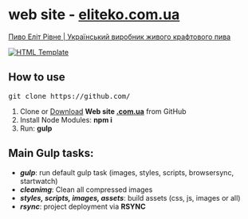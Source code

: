 <h1>web site - <a href="http://eliteko.com.ua/" target="_blank">eliteko.com.ua</a></h1>
<p><a href="http://eliteko.com.ua/" target="_blank">Пиво Еліт Рівне | Український виробник живого крафтового пива</a></p>

<p>
<a href="http://eliteko.com.ua/" target="_blank"><img src="https://github.com/avdFeDev/eliteko_o/blob/master/preview.png" alt="HTML Template"></a>
</p>

<h2>How to use</h2>

<pre>git clone https://github.com/</pre>

<ol>
	<li>Clone or <a href="https://github.com/">Download</a> <strong>Web site <a href="http://.com.ua/" target="_blank">.com.ua</a></strong> from GitHub</li>
	<li>Install Node Modules: <strong>npm i</strong></li>
	<li>Run: <strong>gulp</strong></li>
</ol>

<h2>Main Gulp tasks:</h2>

<ul>
	<li><strong title="gulp task"><em>gulp</em></strong>: run default gulp task (images, styles, scripts, browsersync, startwatch)</li>
	<li><strong title="cleanimg task"><em>cleanimg</em></strong>: Clean all compressed images</li>
	<li><strong title="styles, scripts, images, assets tasks"><em>styles, scripts, images, assets</em></strong>: build assets (css, js, images or all)</li>
	<li><strong title="rsync task"><em>rsync</em></strong>: project deployment via <strong>RSYNC</strong></li>
</ul>
